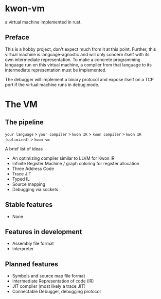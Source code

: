 # kwon-vm
a virtual machine implemented in rust.

## Preface

This is a hobby project, don't expect much from it at this point. Further, this virtual machine is language-agnostic and will only concern itself with its own intermediate representation. To make a concrete programming language run on this virtual machine, a compiler from that language to its intermediate representation must be implemented.

The debugger will implement a binary protocol and expose itself on a TCP port if the virtual machine runs in debug mode.

# The VM

## The pipeline
`your language` > `your compiler` > `kwon IR` > `kwon compiler` > `kwon IR (optimized)` > `kwon-vm`

A brief list of ideas

* An optimizing compiler similar to LLVM for Kwon IR
* Infinite Register Machine / graph coloring for register allocation
* Three Address Code
* Trace JIT
* Typed IL
* Source mapping
* Debugging via sockets

## Stable features

* None

## Features in development

* Assembly file format
* Interpreter

## Planned features

* Symbols and source map file format
* Intermediate Representation of code (IR)
* JIT compiler (most likely a trace JIT)
* Connectable Debugger, debugging protocol
